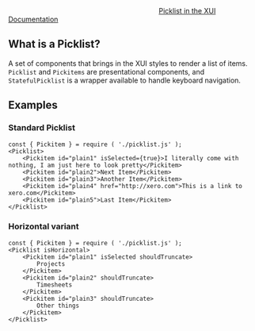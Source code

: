 <div class="xui-margin-vertical">
	<div>
		<svg focusable="false" class="xui-icon xui-icon-inline xui-icon-large xui-icon-color-blue"> <use xlink:href="#xui-icon-bookmark" role="presentation"/></svg>
		<span><a href="../section-picklist.html#picklist">Picklist in the XUI Documentation</a></span>
	</div>
</div>

## What is a Picklist?

A set of components that brings in the XUI styles to render a list of items. `Picklist` and `Pickitems` are presentational components, and `StatefulPicklist` is a wrapper available to handle keyboard navigation.

## Examples

### Standard Picklist

```
const { Pickitem } = require ( './picklist.js' );
<Picklist>
	<Pickitem id="plain1" isSelected={true}>I literally come with nothing, I am just here to look pretty</Pickitem>
	<Pickitem id="plain2">Next Item</Pickitem>
	<Pickitem id="plain3">Another Item</Pickitem>
	<Pickitem id="plain4" href="http://xero.com">This is a link to xero.com</Pickitem>
	<Pickitem id="plain5">Last Item</Pickitem>
</Picklist>
```

### Horizontal variant

```
const { Pickitem } = require ( './picklist.js' );
<Picklist isHorizontal>
	<Pickitem id="plain1" isSelected shouldTruncate>
		Projects
	</Pickitem>
	<Pickitem id="plain2" shouldTruncate>
		Timesheets
	</Pickitem>
	<Pickitem id="plain3" shouldTruncate>
		Other things
	</Pickitem>
</Picklist>
```

